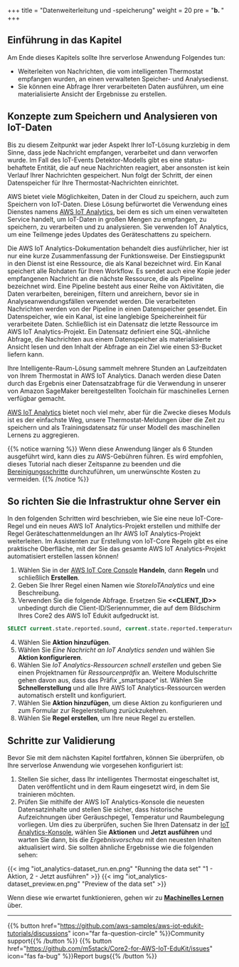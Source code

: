 +++
title = "Datenweiterleitung und -speicherung"
weight = 20
pre = "<b>b. </b>"
+++
## Einführung in das Kapitel
Am Ende dieses Kapitels sollte Ihre serverlose Anwendung Folgendes tun:

* Weiterleiten von Nachrichten, die vom intelligenten Thermostat empfangen wurden, an einen verwalteten Speicher- und Analysedienst.
* Sie können eine Abfrage Ihrer verarbeiteten Daten ausführen, um eine materialisierte Ansicht der Ergebnisse zu erstellen.

## Konzepte zum Speichern und Analysieren von IoT-Daten
Bis zu diesem Zeitpunkt war jeder Aspekt Ihrer IoT-Lösung kurzlebig in dem Sinne, dass jede Nachricht empfangen, verarbeitet und dann verworfen wurde. Im Fall des IoT-Events Detektor-Modells gibt es eine status-behaftete Entität, die auf neue Nachrichten reagiert, aber ansonsten ist kein Verlauf Ihrer Nachrichten gespeichert. Nun folgt der Schritt, der einen Datenspeicher für Ihre Thermostat-Nachrichten einrichtet.

AWS bietet viele Möglichkeiten, Daten in der Cloud zu speichern, auch zum Speichern von IoT-Daten. Diese Lösung befürwortet die Verwendung eines Dienstes namens [AWS IoT Analytics](https://docs.aws.amazon.com/iotanalytics/latest/userguide/welcome.html), bei dem es sich um einen verwalteten Service handelt, um IoT-Daten in großen Mengen zu empfangen, zu speichern, zu verarbeiten und zu analysieren. Sie verwenden IoT Analytics, um eine Teilmenge jedes Updates des Geräteschattens zu speichern.

Die AWS IoT Analytics-Dokumentation behandelt dies ausführlicher, hier ist nur eine kurze Zusammenfassung der Funktionsweise. Der Einstiegspunkt in den Dienst ist eine Ressource, die als Kanal bezeichnet wird. Ein Kanal speichert alle Rohdaten für Ihren Workflow. Es sendet auch eine Kopie jeder empfangenen Nachricht an die nächste Ressource, die als Pipeline bezeichnet wird. Eine Pipeline besteht aus einer Reihe von Aktivitäten, die Daten verarbeiten, bereinigen, filtern und anreichern, bevor sie in Analyseanwendungsfällen verwendet werden. Die verarbeiteten Nachrichten werden von der Pipeline in einen Datenspeicher gesendet. Ein Datenspeicher, wie ein Kanal, ist eine langlebige Speichereinheit für verarbeitete Daten. Schließlich ist ein Datensatz die letzte Ressource im AWS IoT Analytics-Projekt. Ein Datensatz definiert eine SQL-ähnliche Abfrage, die Nachrichten aus einem Datenspeicher als materialisierte Ansicht lesen und den Inhalt der Abfrage an ein Ziel wie einen S3-Bucket liefern kann.

Ihre Intelligente-Raum-Lösung sammelt mehrere Stunden an Laufzeitdaten von Ihrem Thermostat in AWS IoT Analytics. Danach werden diese Daten durch das Ergebnis einer Datensatzabfrage für die Verwendung in unserer von Amazon SageMaker bereitgestellten Toolchain für maschinelles Lernen verfügbar gemacht.

[AWS IoT Analytics](https://aws.amazon.com/iot-analytics/) bietet noch viel mehr, aber für die Zwecke dieses Moduls ist es der einfachste Weg, unsere Thermostat-Meldungen über die Zeit zu speichern und als Trainingsdatensatz für unser Modell des maschinellen Lernens zu aggregieren.

{{% notice warning %}}
Wenn diese Anwendung länger als 6 Stunden ausgeführt wird, kann dies zu AWS-Gebühren führen. Es wird empfohlen, dieses Tutorial nach dieser Zeitspanne zu beenden und die [Bereinigungsschritte](/de/smart-spaces/conclusion.html#clean-up) durchzuführen, um unerwünschte Kosten zu vermeiden.
{{% /notice %}}

## So richten Sie die Infrastruktur ohne Server ein
In den folgenden Schritten wird beschrieben, wie Sie eine neue IoT-Core-Regel und ein neues AWS IoT Analytics-Projekt erstellen und mithilfe der Regel Geräteschattenmeldungen an Ihr AWS IoT Analytics-Projekt weiterleiten. Im Assistenten zur Erstellung von IoT-Core Regeln gibt es eine praktische Oberfläche, mit der Sie das gesamte AWS IoT Analytics-Projekt automatisiert erstellen lassen können!

1. Wählen Sie in der [AWS IoT Core Console](https://us-west-2.console.aws.amazon.com/iot/home?region=us-west-2#/) **Handeln**, dann **Regeln** und schließlich **Erstellen**.
2. Geben Sie Ihrer Regel einen Namen wie *StoreIoTAnalytics* und eine Beschreibung.
3. Verwenden Sie die folgende Abfrage. Ersetzen Sie **<<CLIENT_ID>>** unbedingt durch die Client-ID/Seriennummer, die auf dem Bildschirm Ihres Core2 des AWS IoT Edukit aufgedruckt ist.

```SQL
SELECT current.state.reported.sound, current.state.reported.temperature, current.state.reported.hvacStatus, current.state.reported.roomOccupancy, timestamp FROM '$aws/things/<<CLIENT_ID>>/shadow/update/documents'
```

4. Wählen Sie **Aktion hinzufügen**.
5. Wählen Sie *Eine Nachricht an IoT Analytics senden* und wählen Sie **Aktion konfigurieren**.
6. Wählen Sie *IoT Analytics-Ressourcen schnell erstellen* und geben Sie einen Projektnamen für *Ressourcenpräfix* an. Weitere Modulschritte gehen davon aus, dass das Präfix „smartspace“ ist. Wählen Sie **Schnellerstellung** und alle Ihre AWS IoT Analytics-Ressourcen werden automatisch erstellt und konfiguriert.
7. Wählen Sie **Aktion hinzufügen**, um diese Aktion zu konfigurieren und zum Formular zur Regelerstellung zurückzukehren.
8. Wählen Sie **Regel erstellen**, um Ihre neue Regel zu erstellen.

## Schritte zur Validierung
Bevor Sie mit dem nächsten Kapitel fortfahren, können Sie überprüfen, ob Ihre serverlose Anwendung wie vorgesehen konfiguriert ist:

1. Stellen Sie sicher, dass Ihr intelligentes Thermostat eingeschaltet ist, Daten veröffentlicht und in dem Raum eingesetzt wird, in dem Sie trainieren möchten.
2. Prüfen Sie mithilfe der AWS IoT Analytics-Konsole die neuesten Datensatzinhalte und stellen Sie sicher, dass historische Aufzeichnungen über Geräuschpegel, Temperatur und Raumbelegung vorliegen. Um dies zu überprüfen, suchen Sie Ihren Datensatz in der [IoT Analytics-Konsole](https://us-west-2.console.aws.amazon.com/iotanalytics/home?region=us-west-2#/datasets), wählen Sie **Aktionen** und **Jetzt ausführen** und warten Sie dann, bis die *Ergebnisvorschau* mit den neuesten Inhalten aktualisiert wird. Sie sollten ähnliche Ergebnisse wie die folgenden sehen:

{{< img "iot_analytics-dataset_run.en.png" "Running the data set" "1 - Aktion, 2 - Jetzt ausführen" >}}
{{< img "iot_analytics-dataset_preview.en.png" "Preview of the data set" >}}

Wenn diese wie erwartet funktionieren, gehen wir zu [**Machinelles Lernen**](/de/smart-spaces/machine-learning.html) über.

---
{{% button href="https://github.com/aws-samples/aws-iot-edukit-tutorials/discussions" icon="far fa-question-circle" %}}Community support{{% /button %}} {{% button href="https://github.com/m5stack/Core2-for-AWS-IoT-EduKit/issues" icon="fas fa-bug" %}}Report bugs{{% /button %}}